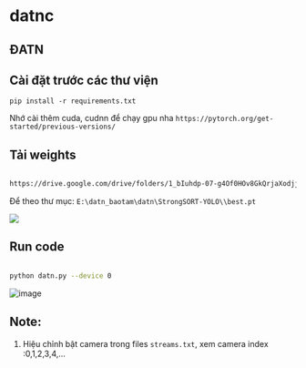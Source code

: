 # datnc
## ĐATN
## Cài đặt trước các thư viện 
`pip install -r requirements.txt`

Nhớ cài thêm cuda, cudnn để chạy gpu nha
`https://pytorch.org/get-started/previous-versions/`

## Tải weights

```bash

https://drive.google.com/drive/folders/1_bIuhdp-07-g4Of0HOv8GkQrjaXodjjj?usp=share_link


```
Để theo thư mục: `E:\datn_baotam\datn\StrongSORT-YOLO\\best.pt`

<img src="C:/Users/ACER/Downloads/ac.png">

## Run code

```bash

python datn.py --device 0

```
![image](https://user-images.githubusercontent.com/108459203/218925795-88f08fae-c853-4303-92c0-a79751df1f55.png)

## Note:

1. Hiệu chỉnh bật camera trong files `streams.txt`, xem camera index :0,1,2,3,4,...



[def]: C:\Users\ACER\Downloads\ac.png
